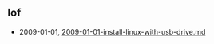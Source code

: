 ##  lof
* 2009-01-01, [2009-01-01-install-linux-with-usb-drive.md](../posts/2009-01-01-install-linux-with-usb-drive.md)
